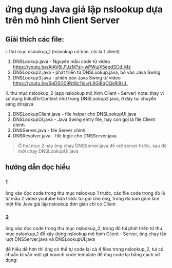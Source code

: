 # ứng dụng Java giả lập nslookup dựa trên mô hình Client Server

## Giải thích các file:
I. thư mục nslookup_1 (nslookup cơ bản, chỉ là 1 client)
1. DNSLookup.java - Nguyên mẫu code từ video https://youtu.be/AlAV8jJ1JzM?si=wPWujX5epdSCd_Mz
2. DNSLookup2.java - phát triển từ DNSLookup.java, bỏ vào Java Swing
3. DNSLookup3.java - phiên bản Java Swing từ video https://youtu.be/SpDSG09Nt8c?si=rL6Gi8qOQsRl9sJ_

II. thư mục nslookup_2 (app nslookup mô hình Client - Server)
note: thay vì sử dụng InitialDirContext như trong DNSLookup2.java, ở đây tui chuyển sang dnsjava
1. DNSLookupClient.java - file helper cho DNSLookupUI.java
2. DNSLookupUI.java - Java Swing entry file, hay còn gọi là file Client chính
3. DNSServer.java - file Server chính
4. DNSResolver.java - file logic cho DNSServer.java

> Ở thư mục 2 này ông chạy DNSServer.java để mở server trước, sau đó mới chạy DNSLookupUI.java

## hướng dẫn đọc hiểu
### 1
ông vào đọc code trong thư mục nslookup_1 trước, các file code trong đó là từ mẫu 2 video youtube bữa trước tui gửi cho ông, trong đó bao gồm làm một file Java giả lập nslookup đơn giản chỉ có Client

### 2 
ông vào đọc code trong thư mục nslookup_2, trong đó tui phát triển từ thư mục nslookup_1 để xây dựng nslookup mô hình Client - Server, ông chạy lần lượt DNSServer.java và DNSLookupUI.java

để hiểu dễ hơn thì ông có thể tự code lại cả 4 files trong nslookup_2, tui có chuẩn bị sẵn một git branch code template để ông code lại bằng cách sử dụng:
